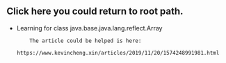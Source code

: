 **Click here you could return to root path.**
---

- Learning for class java.base.java.lang.reflect.Array
    ``` 
        The article could be helped is here:
        https://www.kevincheng.xin/articles/2019/11/20/1574248991981.html
    ```